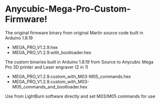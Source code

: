 # Anycubic-Mega-Pro-Custom-Firmware!

The original firmware binary from original Marlin source code built in Arduino 1.8.19

- MEGA_PRO_V1.2.9.hex
- MEGA_PRO_V1.2.9.with_bootloader.hex

The custom binaries built in Arduino 1.8.19 from Source to Anycubic Mega Pro 3D printer and Laser engraver (2 in 1)

- MEGA_PRO_V1.2.9.custom_with_M03-M05_commands.hex
- MEGA_PRO_V1.2.9.custom_with_M03-M05_commands_and_bootloader.hex

Use from LightBurn software directly and set M03/M05 commands for use
